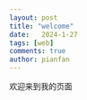 ```yaml
---
layout: post
title: "welcome"
date:   2024-1-27
tags: [web]
comments: true
author: pianfan
---
```


欢迎来到我的页面
